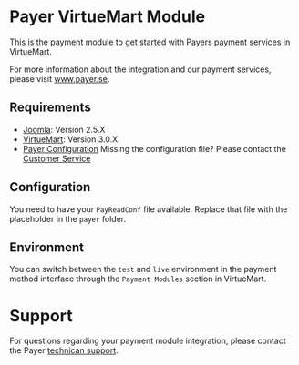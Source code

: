 # Payer VirtueMart Module

This is the payment module to get started with Payers payment services in VirtueMart.

For more information about the integration and our payment services, please visit www.payer.se.

## Requirements

  * [Joomla](https://www.joomla.org): Version 2.5.X
  * [VirtueMart](http://http://virtuemart.net): Version 3.0.X
  * [Payer Configuration](https://payer.se) Missing the configuration file? Please contact the [Customer Service](mailto:kundtjanst@payer.se)

## Configuration

You need to have your `PayReadConf` file available. Replace that file with the placeholder in the `payer` folder.

## Environment

You can switch between the `test` and `live` environment in the payment method interface through the `Payment Modules` section in VirtueMart. 

# Support

For questions regarding your payment module integration, please contact the Payer [technican support](mailto:teknik@payer.se). 